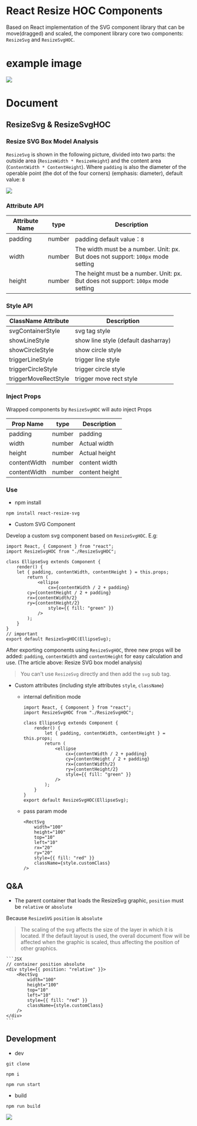 # React Resize HOC Components

Based on React implementation of the SVG component library that can be move(dragged) and scaled, the component library core two components: `ResizeSvg` and `ResizeSvgHOC`. 

# example image

![](./docs/example.jpg)


# Document

## ResizeSvg & ResizeSvgHOC

### Resize SVG Box Model Analysis

`ResizeSvg` is shown in the following picture, divided into two parts: the outside area (`ResizeWidth * ResizeHeight`) and the content area (`ContentWidth * ContentHeight`). Where `padding` is also the diameter of the operable point (the dot of the four corners) (emphasis: diameter), default value: `8`

![](./docs/Analysis.png)

### Attribute API
| Attribute Name | type |Description |
|--|--|--|
|padding|number| padding default value：`8`|
|width|number| The width must be a number. Unit: px. But does not support: `100px` mode setting|
|height|number| The height must be a number. Unit: px. But does not support: `100px` mode setting|

### Style API
|ClassName Attribute|Description|
|--|--|
|svgContainerStyle|svg tag style|
|showLineStyle|show line style (default dasharray)|
|showCircleStyle|show circle style |
|triggerLineStyle|trigger line style |
|triggerCircleStyle|trigger circle style|
|triggerMoveRectStyle| trigger move rect style|

### Inject Props

Wrapped components by `ResizeSvgHOC` will auto inject Props

|Prop Name|type|Description|
|--|--|--|
|padding|number| padding|
|width|number| Actual width|
|height|number|Actual height|
|contentWidth|number| content width|
|contentWidth|number| content height|

### Use 

- npm install 

```
npm install react-resize-svg

```

- Custom SVG Component 

Develop a custom svg component based on `ResizeSvgHOC`. E.g:

```JSX
import React, { Component } from "react";
import ResizeSvgHOC from "./ResizeSvgHOC";

class EllipseSvg extends Component {
	render() {
    let { padding, contentWidth, contentHeight } = this.props;
		return (
			<ellipse
				cx={contentWidth / 2 + padding}
        cy={contentHeight / 2 + padding}
        rx={contentWidth/2}
        ry={contentHeight/2}
				style={{ fill: "green" }}
			/>
		);
	}
}
// important
export default ResizeSvgHOC(EllipseSvg);
```

After exporting components using `ResizeSvgHOC`, three new props will be added: `padding`, `contentWidth` and `contentHeight` for easy calculation and use. (The article above: Resize SVG box model analysis)

> You can't use `ResizeSvg` directly and then add the `svg` sub tag.


- Custom attributes (including style attributes `style`, `className`)

	- internal definition mode

		```JSX
		import React, { Component } from "react";
		import ResizeSvgHOC from "./ResizeSvgHOC";

		class EllipseSvg extends Component {
			render() {
				let { padding, contentWidth, contentHeight } = this.props;
				return (
					<ellipse
						cx={contentWidth / 2 + padding}			
						cy={contentHeight / 2 + padding}
						rx={contentWidth/2}
						ry={contentHeight/2}
						style={{ fill: "green" }}
					/>
				);
			}
		}
		export default ResizeSvgHOC(EllipseSvg);
		```

	- pass param mode
		```
		<RectSvg
			width="100"
			height="100"
			top="10"
			left="10"
			rx="20"
			ry="20"
			style={{ fill: "red" }}
			className={style.customClass}
		/>
		```

## Q&A

- The parent container that loads the ResizeSvg graphic, `position` must be `relative` or `absolute`

Because `ResizeSVG` `position` is `absolute`

> The scaling of the svg affects the size of the layer in which it is located. If the default layout is used, the overall document flow will be affected when the graphic is scaled, thus affecting the position of other graphics.

	```JSX
	// container position absolute
	<div style={{ position: "relative" }}>
		<RectSvg
			width="100"
			height="100"
			top="10"
			left="10"
			style={{ fill: "red" }}
			className={style.customClass}
		/>
	</div>
	```


## Development

- dev

```
git clone 

npm i 

npm run start
```

- build

```
npm run build
```

![](./docs/analyzer.jpg)

